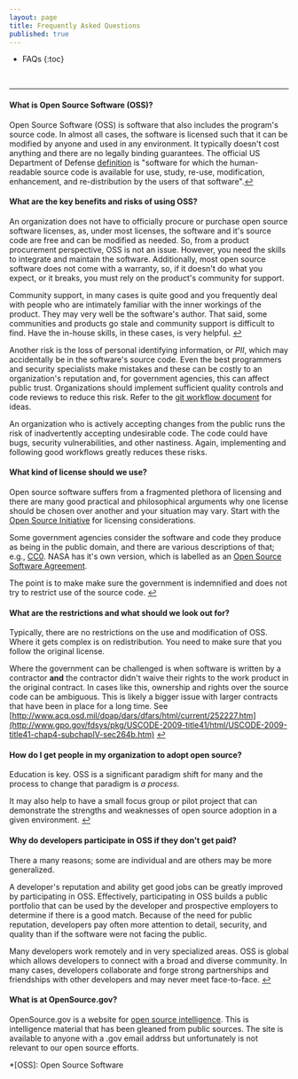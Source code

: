 ```yaml
---
layout: page
title: Frequently Asked Questions
published: true
---
```


* FAQs
{:toc}

<p>&nbsp;</p>

----


#### What is Open Source Software (OSS)?

Open Source Software (OSS) is software that also includes the program's source code.
In almost all cases, the software is licensed such that it can be modified by anyone
and used in any environment.  It typically doesn't cost anything and there are no
legally binding guarantees.  The official US Department of Defense
[definition](http://dodcio.defense.gov/Portals/0/Documents/OSSFAQ/2009OSS.pdf)
is "software for which the human-readable source code is available for use, study, re-use, modification, enhancement,
and re-distribution by the users of that software".<a href="#top" class="reversefootnote">↩</a>



#### What are the key benefits and risks of using OSS?

An organization does not have to officially procure or purchase open
source software licenses, as, under most licenses, the software and it's source code
are free and can be modified as needed. So, from a product procurement perspective, OSS
is not an issue.  However, you need the skills to integrate and maintain the software.
Additionally, most open source software does not come with a warranty, so, if it doesn't
do what you expect, or it breaks, you must rely on the product's community for support.

Community support, in many cases is quite good and you frequently deal with people who
are intimately familiar with the inner workings of the product. They may very well be the
software's author.  That said, some communities and products go stale and community support
is difficult to find. Have the in-house skills, in these cases, is very helpful.
<a href="#top" class="reversefootnote">↩</a>

Another risk is the loss of personal identifying information, or _PII_, which may accidentally
be in the software's source code.  Even the best programmers
and security specialists make mistakes and these can be costly to an organization's reputation and,
for government agencies, this can affect public trust. Organizations should implement sufficient
quality controls and code reviews to reduce this risk.  Refer to the [git workflow document](../git_workflow/)
for ideas.

An organization who is actively accepting changes from the public runs the risk of inadvertently
accepting undesirable code. The code could have bugs, security vulnerabilities, and other nastiness.
Again, implementing and following good workflows greatly reduces these risks.



#### What kind of license should we use?

Open source software suffers from a fragmented plethora of licensing and there
are many good practical and philosophical arguments why one license
should be chosen over another and your situation may vary.  Start with the
[Open Source Initiative](http://opensource.org/) for licensing considerations.

Some government agencies consider the software and code they produce as
being in the public domain, and there are various descriptions of that; e.g.,
[CC0](http://creativecommons.org/publicdomain/zero/1.0/).  NASA has it's own
version, which is labelled as an [Open Source Software Agreement](http://ti.arc.nasa.gov/opensource/nosa/).

The point is to make
make sure the government is indemnified and does not try to restrict use of the
source code. <a href="#top" class="reversefootnote">↩</a>




#### What are the restrictions and what should we look out for?

Typically, there are no restrictions on the use and modification of OSS. Where
it gets complex is on redistribution.  You need to make sure that you follow the
original license.

Where the government can be challenged is when software is written by a contractor
**and** the contractor didn't waive their rights to the work product in the original
contract. In cases like this, ownership and rights over the source code can be ambiguous.
This is likely a bigger issue with larger contracts that have been in place for a long
time. See
[http://www.acq.osd.mil/dpap/dars/dfars/html/current/252227.htm](http://www.gpo.gov/fdsys/pkg/USCODE-2009-title41/html/USCODE-2009-title41-chap4-subchapIV-sec264b.htm) <a href="#top" class="reversefootnote">↩</a>



#### How do I get people in my organization to adopt open source?

Education is key. OSS is a significant paradigm shift for many and the
process to change that paradigm is _a process_.

It may also help to have a small focus group or pilot
project that can demonstrate the strengths and weaknesses of open source adoption
in a given environment. <a href="#top" class="reversefootnote">↩</a>




#### Why do developers participate in OSS if they don't get paid?
There a many reasons; some are individual and are others may be more generalized.

A developer's reputation and ability get good jobs can be greatly improved by participating in OSS.
Effectively, participating in OSS builds a public portfolio that can be used by the developer and prospective
employers to determine if there is a good match.  Because of the need for public reputation, developers pay
often more attention to detail, security, and quality than if the software were not facing the public.

Many developers work remotely and in very specialized areas.  OSS is global which allows developers to
connect with a broad and diverse community.  In many cases, developers collaborate and forge strong partnerships
and friendships with other developers and may never meet face-to-face.  <a href="#top" class="reversefootnote">↩</a>


#### What is at OpenSource.gov?  

OpenSource.gov is a website for [open source intelligence](http://en.wikipedia.org/wiki/Open-source_intelligence).  This is intelligence material that has been gleaned from public sources.  The site is available to anyone with a .gov email addrss but unfortunately is not relevant to our open source efforts.  

*[OSS]: Open Source Software
